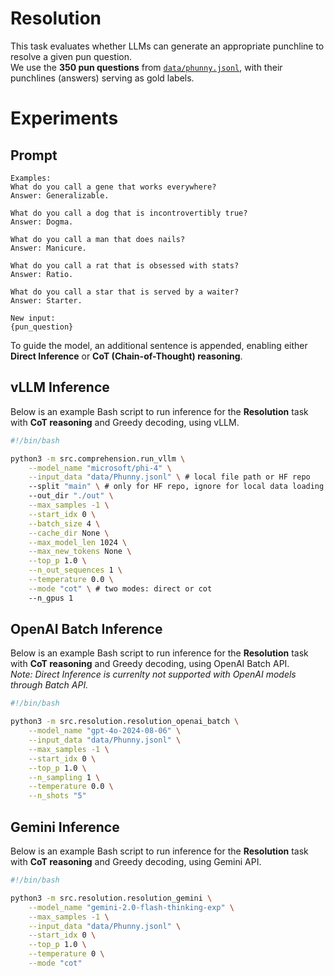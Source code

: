 # Resolution

This task evaluates whether LLMs can generate an appropriate punchline to resolve a given pun question.  
We use the **350 pun questions** from [`data/phunny.jsonl`](data/phunny.jsonl), with their punchlines (answers) serving as gold labels.  

# Experiments

## Prompt

```
Examples:
What do you call a gene that works everywhere? 
Answer: Generalizable.

What do you call a dog that is incontrovertibly true? 
Answer: Dogma.

What do you call a man that does nails? 
Answer: Manicure.

What do you call a rat that is obsessed with stats? 
Answer: Ratio.

What do you call a star that is served by a waiter? 
Answer: Starter.

New input:
{pun_question}
```

To guide the model, an additional sentence is appended, enabling either **Direct Inference** or **CoT (Chain-of-Thought) reasoning**.  

## vLLM Inference
Below is an example Bash script to run inference for the **Resolution** task with **CoT reasoning** and Greedy decoding, using vLLM.  

```bash
#!/bin/bash

python3 -m src.comprehension.run_vllm \
    --model_name "microsoft/phi-4" \
    --input_data "data/Phunny.jsonl" \ # local file path or HF repo 
    --split "main" \ # only for HF repo, ignore for local data loading 
    --out_dir "./out" \
    --max_samples -1 \
    --start_idx 0 \
    --batch_size 4 \
    --cache_dir None \
    --max_model_len 1024 \
    --max_new_tokens None \
    --top_p 1.0 \
    --n_out_sequences 1 \
    --temperature 0.0 \
    --mode "cot" \ # two modes: direct or cot
    --n_gpus 1
```

## OpenAI Batch Inference
Below is an example Bash script to run inference for the **Resolution** task with **CoT reasoning** and Greedy decoding, using OpenAI Batch API.  
*Note: Direct Inference is currenlty not supported with OpenAI models through Batch API.* 

```bash
#!/bin/bash

python3 -m src.resolution.resolution_openai_batch \
    --model_name "gpt-4o-2024-08-06" \
    --input_data "data/Phunny.jsonl" \
    --max_samples -1 \
    --start_idx 0 \
    --top_p 1.0 \
    --n_sampling 1 \
    --temperature 0.0 \
    --n_shots "5"
```



## Gemini Inference
Below is an example Bash script to run inference for the **Resolution** task with **CoT reasoning** and Greedy decoding, using Gemini API.  

```bash
#!/bin/bash

python3 -m src.resolution.resolution_gemini \
    --model_name "gemini-2.0-flash-thinking-exp" \
    --max_samples -1 \
    --input_data "data/Phunny.jsonl" \
    --start_idx 0 \
    --top_p 1.0 \
    --temperature 0 \
    --mode "cot"
```
